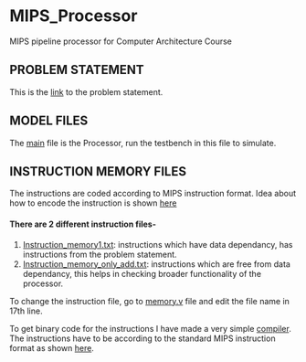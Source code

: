 # MIPS_Processor
MIPS pipeline processor for Computer Architecture Course

## PROBLEM STATEMENT
This is the [link](https://github.com/shantanu-nigam99/MIPS_Processor/blob/master/Project%20-%201.pdf) to the problem statement.

## MODEL FILES
The [main](https://github.com/shantanu-nigam99/MIPS_Processor/blob/master/processor.v)
file is the Processor, run the testbench in this file to simulate.

## INSTRUCTION MEMORY FILES
The instructions are coded according to MIPS instruction format. Idea about how to encode the instruction is shown [here](https://github.com/shantanu-nigam99/MIPS_Processor/blob/master/instruction%20memory.pdf)

#### There are 2 different instruction files- 
1.  [Instruction_memory1.txt](https://github.com/shantanu-nigam99/MIPS_Processor/blob/master/Instruction_memory1.txt): instructions which have data dependancy, has instructions from the problem statement.
2.  [Instruction_memory_only_add.txt](https://github.com/shantanu-nigam99/MIPS_Processor/blob/master/Instruction_memory_only_add.txt): instructions which are free from data dependancy, this helps in checking broader functionality of the processor.

To change the instruction file, go to [memory.v](https://github.com/shantanu-nigam99/MIPS_Processor/blob/master/memory.v) file and edit the file name in 17th line.

To get binary code for the instructions I have made a very simple [compiler](https://github.com/shantanu-nigam99/MIPS_Processor/blob/master/MIPS_compiler.ipynb). The instructions have to be according to the standard MIPS instruction format as shown [here](https://github.com/shantanu-nigam99/MIPS_Processor/blob/master/instructions.txt). 
